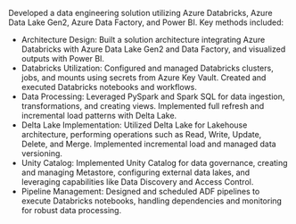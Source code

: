 Developed a data engineering solution utilizing Azure Databricks, Azure Data Lake Gen2, Azure Data Factory, and Power BI. Key methods included:
  + Architecture Design: Built a solution architecture integrating Azure Databricks with Azure Data Lake Gen2 and Data Factory, and visualized outputs with Power BI.
  + Databricks Utilization: Configured and managed Databricks clusters, jobs, and mounts using secrets from Azure Key Vault. Created and executed Databricks notebooks and workflows.
  + Data Processing: Leveraged PySpark and Spark SQL for data ingestion, transformations, and creating views. Implemented full refresh and incremental load patterns with Delta Lake.
  + Delta Lake Implementation: Utilized Delta Lake for Lakehouse architecture, performing operations such as Read, Write, Update, Delete, and Merge. Implemented incremental load and managed data versioning.
  + Unity Catalog: Implemented Unity Catalog for data governance, creating and managing Metastore, configuring external data lakes, and leveraging capabilities like Data Discovery and Access Control.
  + Pipeline Management: Designed and scheduled ADF pipelines to execute Databricks notebooks, handling dependencies and monitoring for robust data processing.



